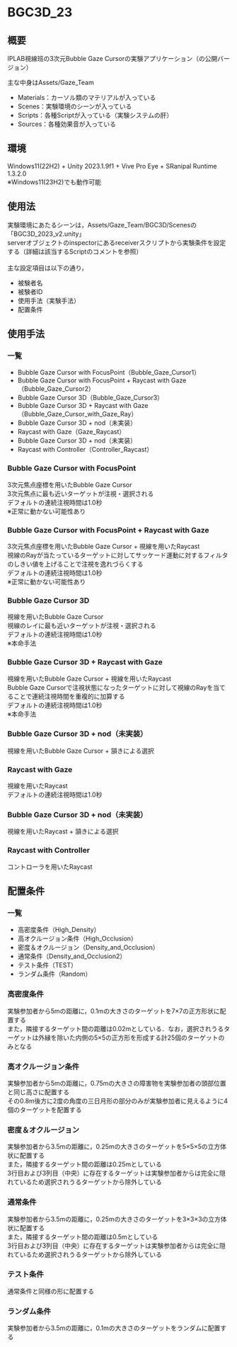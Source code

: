 # BGC3D_23
## 概要
IPLAB視線班の3次元Bubble Gaze Cursorの実験アプリケーション（の公開バージョン）
  
主な中身はAssets/Gaze_Team

- Materials：カーソル類のマテリアルが入っている
- Scenes：実験環境のシーンが入っている
- Scripts：各種Scriptが入っている（実験システムの肝）
- Sources：各種効果音が入っている

## 環境
Windows11(22H2) + Unity 2023.1.9f1 + Vive Pro Eye + SRanipal Runtime 1.3.2.0<br>
※Windows11(23H2)でも動作可能

## 使用法
実験環境にあたるシーンは，Assets/Gaze_Team/BGC3D/Scenesの「BGC3D_2023_v2.unity」<br>
serverオブジェクトのinspectorにあるreceiverスクリプトから実験条件を設定する（詳細は該当するScriptのコメントを参照）<br>
<br>
主な設定項目は以下の通り，
- 被験者名
- 被験者ID
- 使用手法（実験手法）
- 配置条件

## 使用手法
### 一覧
- Bubble Gaze Cursor with FocusPoint（Bubble_Gaze_Cursor1）
- Bubble Gaze Cursor with FocusPoint + Raycast with Gaze（Bubble_Gaze_Cursor2）
- Bubble Gaze Cursor 3D（Bubble_Gaze_Cursor3）
- Bubble Gaze Cursor 3D + Raycast with Gaze（Bubble_Gaze_Cursor_with_Gaze_Ray）
- Bubble Gaze Cursor 3D + nod（未実装）
- Raycast with Gaze（Gaze_Raycast）
- Bubble Gaze Cursor 3D + nod（未実装）
- Raycast with Controller（Controller_Raycast）

### Bubble Gaze Cursor with FocusPoint
3次元焦点座標を用いたBubble Gaze Cursor<br>
3次元焦点に最も近いターゲットが注視・選択される<br>
デフォルトの連続注視時間は1.0秒<br>
※正常に動かない可能性あり<br>

### Bubble Gaze Cursor with FocusPoint + Raycast with Gaze
3次元焦点座標を用いたBubble Gaze Cursor + 視線を用いたRaycast<br>
視線のRayが当たっているターゲットに対してサッケード運動に対するフィルタのしきい値を上げることで注視を逸れづらくする<br>
デフォルトの連続注視時間は1.0秒<br>
※正常に動かない可能性あり<br>

### Bubble Gaze Cursor 3D
視線を用いたBubble Gaze Cursor<br>
視線のレイに最も近いターゲットが注視・選択される<br>
デフォルトの連続注視時間は1.0秒<br>
※本命手法<br>

### Bubble Gaze Cursor 3D + Raycast with Gaze
視線を用いたBubble Gaze Cursor + 視線を用いたRaycast<br>
Bubble Gaze Cursorで注視状態になったターゲットに対して視線のRayを当てることで連続注視時間を重複的に加算する<br>
デフォルトの連続注視時間は1.0秒<br>
※本命手法<br>

### Bubble Gaze Cursor 3D + nod（未実装）
視線を用いたBubble Gaze Cursor + 頷きによる選択<br>

### Raycast with Gaze
視線を用いたRaycast<br>
デフォルトの連続注視時間は1.0秒<br>

### Bubble Gaze Cursor 3D + nod（未実装）
視線を用いたRaycast + 頷きによる選択<br>

### Raycast with Controller
コントローラを用いたRaycast<br>

## 配置条件
### 一覧
- 高密度条件（High_Density）
- 高オクルージョン条件（High_Occlusion）
- 密度＆オクルージョン（Density_and_Occlusion）
- 通常条件（Density_and_Occlusion2）
- テスト条件（TEST）
- ランダム条件（Random）

### 高密度条件
実験参加者から5mの距離に，0.1mの大きさのターゲットを7×7の正方形状に配置する<br>
また，隣接するターゲット間の距離は0.02mとしている．なお，選択されうるターゲットは外縁を除いた内側の5×5の正方形を形成する計25個のターゲットのみとなる<br>

### 高オクルージョン条件
実験参加者から5mの距離に，0.75mの大きさの障害物を実験参加者の頭部位置と同じ高さに配置する<br>
その0.8m後方に2度の角度の三日月形の部分のみが実験参加者に見えるように4個のターゲットを配置する<br>

### 密度＆オクルージョン
実験参加者から3.5mの距離に，0.25mの大きさのターゲットを5×5×5の立方体状に配置する<br>
また，隣接するターゲット間の距離は0.25mとしている<br>
3行目および3列目（中央）に存在するターゲットは実験参加者からは完全に隠れているため選択されうるターゲットから除外している<br>

### 通常条件
実験参加者から3.5mの距離に，0.25mの大きさのターゲットを3×3×3の立方体状に配置する<br>
また，隣接するターゲット間の距離は0.5mとしている<br>
3行目および3列目（中央）に存在するターゲットは実験参加者からは完全に隠れているため選択されうるターゲットから除外している<br>

### テスト条件
通常条件と同様の形に配置する<br>

### ランダム条件
実験参加者から3.5mの距離に，0.1mの大きさのターゲットをランダムに配置する<br>